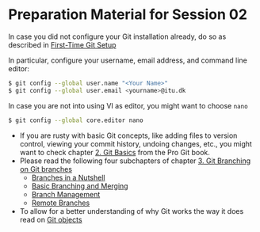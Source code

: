 # Preparation Material for Session 02


In case you did not configure your Git installation already, do so as described in [First-Time Git Setup](https://git-scm.com/book/en/v2/Getting-Started-First-Time-Git-Setup)

In particular, configure your username, email address, and command line editor: 

```bash
$ git config --global user.name "<Your Name>"
$ git config --global user.email <yourname>@itu.dk
```

In case you are not into using VI as editor, you might want to choose `nano`

```bash
$ git config --global core.editor nano
```

  * If you are rusty with basic Git concepts, like adding files to version control, viewing your commit history, undoing changes, etc., you might want to check chapter [2. Git Basics](https://git-scm.com/book/en/v2/Git-Basics-Getting-a-Git-Repository) from the Pro Git book.
  * Please read the following four subchapters of chapter [3. Git Branching on Git branches](https://git-scm.com/book/en/v2/)
    - [Branches in a Nutshell](https://git-scm.com/book/en/v2/Git-Branching-Branches-in-a-Nutshell)
    - [Basic Branching and Merging](https://git-scm.com/book/en/v2/Git-Branching-Basic-Branching-and-Merging)
    - [Branch Management](https://git-scm.com/book/en/v2/Git-Branching-Branch-Management)
    - [Remote Branches](https://git-scm.com/book/en/v2/Git-Branching-Remote-Branches)
  * To allow for a better understanding of why Git works the way it does read on [Git objects](https://git-scm.com/book/en/v2/Git-Internals-Git-Objects)


<!--

https://www.dummies.com/web-design-development/what-are-github-pull-requests/
https://docs.github.com/en/github/collaborating-with-issues-and-pull-requests/about-pull-requests



https://docs.github.com/en/github/collaborating-with-issues-and-pull-requests/about-collaborative-development-models



https://opensource.guide/legal/



-->


